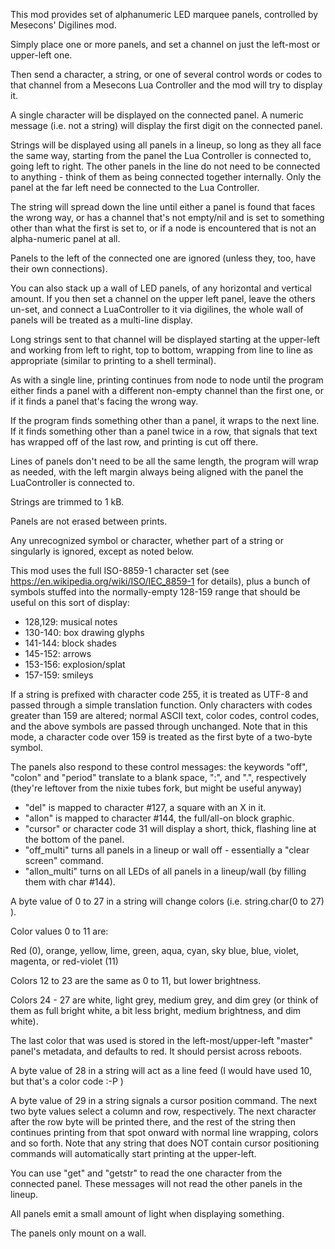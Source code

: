 This mod provides set of alphanumeric LED marquee panels, controlled by Mesecons' Digilines mod.

Simply place one or more panels, and set a channel on just the left-most or upper-left one.

Then send a character, a string, or one of several control words or codes to that channel from a Mesecons Lua Controller and the mod will try to display it.

A single character will be displayed on the connected panel. A numeric message (i.e. not a string) will display the first digit on the connected panel.

Strings will be displayed using all panels in a lineup, so long as they all face the same way, starting from the panel the Lua Controller is connected to, going left to right. The other panels in the line do not need to be connected to anything - think of them as being connected together internally. Only the panel at the far left need be connected to the Lua Controller.

The string will spread down the line until either a panel is found that faces the wrong way, or has a channel that's not empty/nil and is set to something other than what the first is set to, or if a node is encountered that is not an alpha-numeric panel at all.

Panels to the left of the connected one are ignored (unless they, too, have their own connections).

You can also stack up a wall of LED panels, of any horizontal and vertical amount. If you then set a channel on the upper left panel, leave the others un-set, and connect a LuaController to it via digilines, the whole wall of panels will be treated as a multi-line display.

Long strings sent to that channel will be displayed starting at the upper-left and working from left to right, top to bottom, wrapping from line to line as appropriate (similar to printing to a shell terminal).

As with a single line, printing continues from node to node until the program either finds a panel with a different non-empty channel than the first one, or if it finds a panel that's facing the wrong way.

If the program finds something other than a panel, it wraps to the next line. If it finds something other than a panel twice in a row, that signals that text has wrapped off of the last row, and printing is cut off there.

Lines of panels don't need to be all the same length, the program will wrap as needed, with the left margin always being aligned with the panel the LuaController is connected to.

Strings are trimmed to 1 kB.

Panels are not erased between prints.

Any unrecognized symbol or character, whether part of a string or singularly is ignored, except as noted below.

This mod uses the full ISO-8859-1 character set (see https://en.wikipedia.org/wiki/ISO/IEC_8859-1 for details), plus a bunch of symbols stuffed into the normally-empty 128-159 range that should be useful on this sort of display:

* 128,129: musical notes
* 130-140: box drawing glyphs
* 141-144: block shades
* 145-152: arrows
* 153-156: explosion/splat
* 157-159: smileys

If a string is prefixed with character code 255, it is treated as UTF-8 and passed through a simple translation function.  Only characters with codes greater than 159 are altered; normal ASCII text, color codes, control codes, and the above symbols are passed through unchanged.  Note that in this mode, a character code over 159 is treated as the first byte of a two-byte symbol.

The panels also respond to these control messages:
the keywords "off", "colon" and "period" translate to a blank space, ":", and ".", respectively (they're leftover from the nixie tubes fork, but might be useful anyway)

* "del" is mapped to character #127, a square with an X in it.
* "allon" is mapped to character #144, the full/all-on block graphic.
* "cursor" or character code 31 will display a short, thick, flashing line at the bottom of the panel.
* "off_multi" turns all panels in a lineup or wall off - essentially a "clear screen" command.
* "allon_multi" turns on all LEDs of all panels in a lineup/wall (by filling them with char #144).

A byte value of 0 to 27 in a string will change colors (i.e. string.char(0 to 27) ).

Color values 0 to 11 are:

Red (0), orange, yellow, lime, green, aqua, cyan, sky blue, blue, violet, magenta, or red-violet (11)

Colors 12 to 23 are the same as 0 to 11, but lower brightness.

Colors 24 - 27 are white, light grey, medium grey, and dim grey (or think of them as full bright white, a bit less bright, medium brightness, and dim white).

The last color that was used is stored in the left-most/upper-left "master" panel's metadata, and defaults to red. It should persist across reboots.

A byte value of 28 in a string will act as a line feed (I would have used 10, but that's a color code :-P )

A byte value of 29 in a string signals a cursor position command. The next two byte values select a column and row, respectively. The next character after the row byte will be printed there, and the rest of the string then continues printing from that spot onward with normal line wrapping, colors and so forth. Note that any string that does NOT contain cursor positioning commands will automatically start printing at the upper-left.

You can use "get" and "getstr" to read the one character from the connected panel. These messages will not read the other panels in the lineup.

All panels emit a small amount of light when displaying something.

The panels only mount on a wall.

